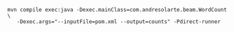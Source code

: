     mvn compile exec:java -Dexec.mainClass=com.andresolarte.beam.WordCount \
       -Dexec.args="--inputFile=pom.xml --output=counts" -Pdirect-runner
